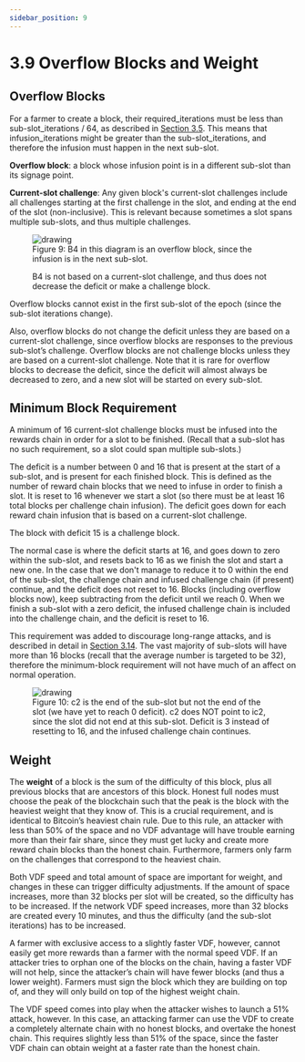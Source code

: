 ```yaml
---
sidebar_position: 9
---
```


# 3.9 Overflow Blocks and Weight

## Overflow Blocks

For a farmer to create a block, their required_iterations must be less than sub-slot_iterations / 64, as described in [Section 3.5](/docs/03consensus/signage_points_and_infusion_points "Section 3.5: Signage Points and Infusion Points"). This means that infusion_iterations might be greater than the sub-slot_iterations, and therefore the infusion must happen in the next sub-slot. 

**Overflow block**: a block whose infusion point is in a different sub-slot than its signage point.

**Current-slot challenge**: Any given block's current-slot challenges include all 
challenges starting at the first challenge in the slot, and ending at the end of the slot (non-inclusive). 
This is relevant because sometimes a slot spans multiple sub-slots, and thus multiple challenges.

<figure>
<img src="/img/overflow.png" alt="drawing"/>
<figcaption>
Figure 9: B4 in this diagram is an overflow block, since the infusion is in the next sub-slot.

B4 is not based on a current-slot challenge, and thus does not decrease the deficit or make a challenge block.
</figcaption>
</figure>


Overflow blocks cannot exist in the first sub-slot of the epoch (since the sub-slot iterations change). 

Also, overflow blocks do not change the deficit unless they are based on a current-slot challenge, since overflow blocks are responses to the previous sub-slot’s challenge. Overflow blocks are not challenge blocks unless they are based on a current-slot challenge. Note that it is rare for overflow blocks to decrease the deficit, since the deficit will almost always be decreased to zero, and a new slot will be started on every sub-slot.

## Minimum Block Requirement

A minimum of 16 current-slot challenge blocks must be infused into the rewards chain in order for a slot to be finished. (Recall that a sub-slot has no such requirement, so a slot could span multiple sub-slots.)

The deficit is a number between 0 and 16 that is present at the start of a sub-slot, and is present for each finished block. This is defined as the number of reward chain blocks that we need to infuse in order to finish a slot. It is reset to 16 whenever we start a slot (so there must be at least 16 total blocks per challenge chain infusion). The deficit goes down for each reward chain infusion that is based on a current-slot challenge. 

The block with deficit 15 is a challenge block.

The normal case is where the deficit starts at 16, and goes down to zero within the sub-slot, and resets back to 16 as we finish the slot and start a new one. In the case that we don't manage to reduce it to 0 within the end of the sub-slot, the challenge chain and infused challenge chain (if present) continue, and the deficit does not reset to 16. Blocks (including overflow blocks now), keep subtracting from the deficit until we reach 0. When we finish a sub-slot with a zero deficit, the infused challenge chain is included into the challenge chain, and the deficit is reset to 16.

This requirement was added to discourage long-range attacks, and is described in detail in [Section 3.14](/docs/03consensus/attacks_and_countermeasures#51-46-attack "Section 3.14: Attacks and Countermeasures"). The vast majority of sub-slots will have more than 16 blocks (recall that the average number is targeted to be 32), therefore the minimum-block requirement will not have much of an affect on normal operation. 

<figure>
<img src="/img/deficit.png" alt="drawing"/>
<figcaption>
Figure 10: c2 is the end of the sub-slot but not the end of the slot (we have yet to reach 0 deficit). c2 does NOT point to ic2, since the slot did not end at this sub-slot.
Deficit is 3 instead of resetting to 16, and the infused challenge chain continues.
</figcaption>
</figure>

## Weight

The **weight** of a block is the sum of the difficulty of this block, plus all previous blocks that are ancestors of this block. Honest full nodes must choose the peak of the blockchain such that the peak is the block with the heaviest weight that they know of. This is a crucial requirement, and is identical to Bitcoin’s heaviest chain rule. Due to this rule, an attacker with less than 50% of the space and no VDF advantage will have trouble earning more than their fair share, since they must get lucky and create more reward chain blocks than the honest chain. Furthermore, farmers only farm on the challenges that correspond to the heaviest chain.

Both VDF speed and total amount of space are important for weight, and changes in these can trigger difficulty adjustments. If the amount of space increases, more than 32 blocks per slot will be created, so the difficulty has to be increased. If the network VDF speed increases, more than 32 blocks are created every 10 minutes, and thus the difficulty (and the sub-slot iterations) has to be increased.  

A farmer with exclusive access to a slightly faster VDF, however, cannot easily get more rewards than a farmer with the normal speed VDF. If an attacker tries to orphan one of the blocks on the chain, having a faster VDF will not help, since the attacker’s chain will have fewer blocks (and thus a lower weight). Farmers must sign the block which they are building on top of, and they will only build on top of the highest weight chain. 

The VDF speed comes into play when the attacker wishes to launch a 51% attack, however. In this case, an attacking farmer can use the VDF to create a completely alternate chain with no honest blocks, and overtake the honest chain. This requires slightly less than 51% of the space, since the faster VDF chain can obtain weight at a faster rate than the honest chain.
